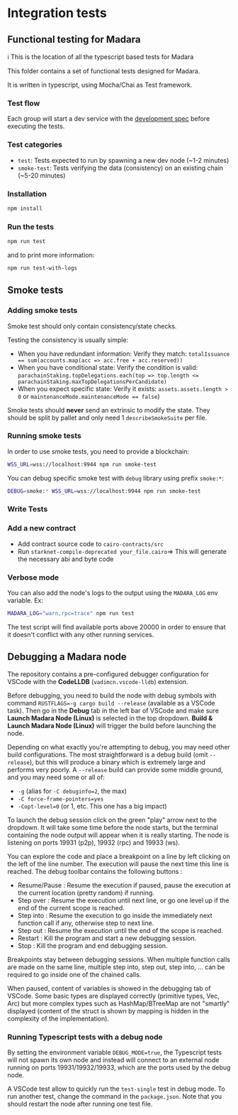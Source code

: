 # Integration tests

## Functional testing for Madara

:information_source: This is the location of all the typescript based tests for
Madara

This folder contains a set of functional tests designed for Madara.

It is written in typescript, using Mocha/Chai as Test framework.

### Test flow

Each group will start a dev service with the
[development spec](../node/service/src/chain_spec) before executing the tests.

### Test categories

- `test`: Tests expected to run by spawning a new dev node (~1-2 minutes)
- `smoke-test`: Tests verifying the data (consistency) on an existing chain
  (~5-20 minutes)

### Installation

```sh
npm install
```

### Run the tests

```sh
npm run test
```

and to print more information:

```sh
npm run test-with-logs
```

## Smoke tests

### Adding smoke tests

Smoke test should only contain consistency/state checks.

Testing the consistency is usually simple:

- When you have redundant information: Verify they match:
  `totalIssuance == sum(accounts.map(acc => acc.free + acc.reserved))`
- When you have conditional state: Verify the condition is valid:
  `parachainStaking.topDelegations.each(top => top.length <= parachainStaking.maxTopDelegationsPerCandidate)`
- When you expect specific state: Verify it exists: `assets.assets.length > 0`
  or `maintenanceMode.maintenanceMode == false`)

Smoke tests should **never** send an extrinsic to modify the state. They should
be split by pallet and only need 1 `describeSmokeSuite` per file.

### Running smoke tests

In order to use smoke tests, you need to provide a blockchain:

```sh
WSS_URL=wss://localhost:9944 npm run smoke-test
```

You can debug specific smoke test with `debug` library using prefix `smoke:*`:

```sh
DEBUG=smoke:* WSS_URL=wss://localhost:9944 npm run smoke-test
```

### Write Tests

### Add a new contract

- Add contract source code to `cairo-contracts/src`
- Run `starknet-compile-deprecated your_file.cairo`=> This will generate the
  necessary abi and byte code

### Verbose mode

You can also add the node's logs to the output using the `MADARA_LOG` env
variable. Ex:

```sh
MADARA_LOG="warn,rpc=trace" npm run test
```

The test script will find available ports above 20000 in order to ensure that it
doesn't conflict with any other running services.

## Debugging a Madara node

The repository contains a pre-configured debugger configuration for VSCode with
the **CodeLLDB** (`vadimcn.vscode-lldb`) extension.

Before debugging, you need to build the node with debug symbols with command
`RUSTFLAGS=-g cargo build --release` (available as a VSCode task). Then go in
the **Debug** tab in the left bar of VSCode and make sure **Launch Madara Node
(Linux)** is selected in the top dropdown. **Build & Launch Madara Node
(Linux)** will trigger the build before launching the node.

Depending on what exactly you're attempting to debug, you may need other build
configurations. The most straightforward is a debug build (omit `--release`),
but this will produce a binary which is extremely large and performs very
poorly. A `--release` build can provide some middle ground, and you may need
some or all of:

- `-g` (alias for `-C debuginfo=2`, the max)
- `-C force-frame-pointers=yes`
- `-Copt-level=0` (or 1, etc. This one has a big impact)

To launch the debug session click on the green "play" arrow next to the
dropdown. It will take some time before the node starts, but the terminal
containing the node output will appear when it is really starting. The node is
listening on ports 19931 (p2p), 19932 (rpc) and 19933 (ws).

You can explore the code and place a breakpoint on a line by left clicking on
the left of the line number. The execution will pause the next time this line is
reached. The debug toolbar contains the following buttons :

- Resume/Pause : Resume the execution if paused, pause the execution at the
  current location (pretty random) if running.
- Step over : Resume the execution until next line, or go one level up if the
  end of the current scope is reached.
- Step into : Resume the execution to go inside the immediately next function
  call if any, otherwise step to next line.
- Step out : Resume the execution until the end of the scope is reached.
- Restart : Kill the program and start a new debugging session.
- Stop : Kill the program and end debugging session.

Breakpoints stay between debugging sessions. When multiple function calls are
made on the same line, multiple step into, step out, step into, ... can be
required to go inside one of the chained calls.

When paused, content of variables is showed in the debugging tab of VSCode. Some
basic types are displayed correctly (primitive types, Vec, Arc) but more complex
types such as HashMap/BTreeMap are not "smartly" displayed (content of the
struct is shown by mapping is hidden in the complexity of the implementation).

### Running Typescript tests with a debug node

By setting the environment variable `DEBUG_MODE=true`, the Typescript tests will
not spawn its own node and instead will connect to an external node running on
ports 19931/19932/19933, which are the ports used by the debug node.

A VSCode test allow to quickly run the `test-single` test in debug mode. To run
another test, change the command in the `package.json`. Note that you should
restart the node after running one test file.
